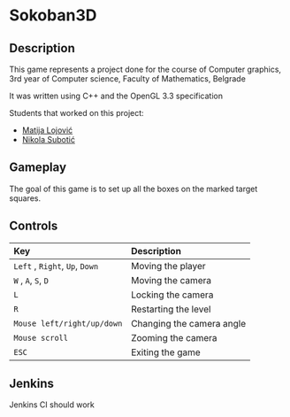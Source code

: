 # Sokoban3D

## Description
This game represents a project done for the course of Computer graphics, 3rd year of Computer science, Faculty of Mathematics, Belgrade

It was written using C++ and the OpenGL 3.3 specification

Students that worked on this project:
- [Matija Lojović](https://github.com/Lojovic)
- [Nikola Subotić](https://github.com/bob9952)

## Gameplay
The goal of this game is to set up all the boxes on the marked target squares.

## Controls
| Key | Description |
| :---  | :--- |
| ```Left``` , ```Right```, ```Up```, ```Down``` | Moving the player |
| ```W``` , ```A```, ```S```, ```D``` | Moving the camera |
| ```L``` | Locking the camera |
| ```R``` | Restarting the level |
| ```Mouse left/right/up/down``` | Changing the camera angle |
| ```Mouse scroll``` | Zooming the camera |
| ```ESC``` | Exiting the game |


## Jenkins
Jenkins CI should work
